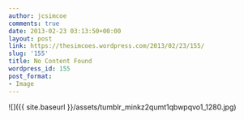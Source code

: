```yaml
---
author: jcsimcoe
comments: true
date: 2013-02-23 03:13:50+00:00
layout: post
link: https://thesimcoes.wordpress.com/2013/02/23/155/
slug: '155'
title: No Content Found
wordpress_id: 155
post_format:
- Image
---
```


![]({{ site.baseurl }}/assets/tumblr_minkz2qumt1qbwpqvo1_1280.jpg)
